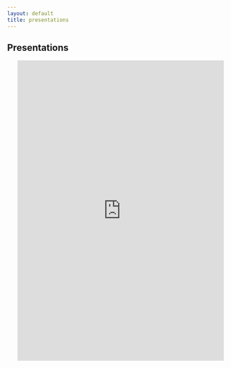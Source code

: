 ```yaml
---
layout: default
title: presentations
---
```


<article class="mb-5" id="usecase">
<content>
<h2>Presentations</h2>
 <ul> 
<iframe src="https://drive.google.com/file/d/16R9G3-DlR4MNEeyVXTSdgqk37_A7Hp4w/view?embedded=true" style="width: 100%;height: 700px;border: none;"></iframe>
  </ul>
 </content>
